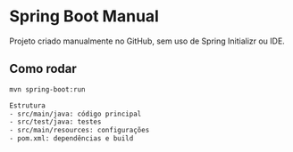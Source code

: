 # Spring Boot Manual

Projeto criado manualmente no GitHub, sem uso de Spring Initializr ou IDE.

## Como rodar

```bash
mvn spring-boot:run

Estrutura
- src/main/java: código principal
- src/test/java: testes
- src/main/resources: configurações
- pom.xml: dependências e build
